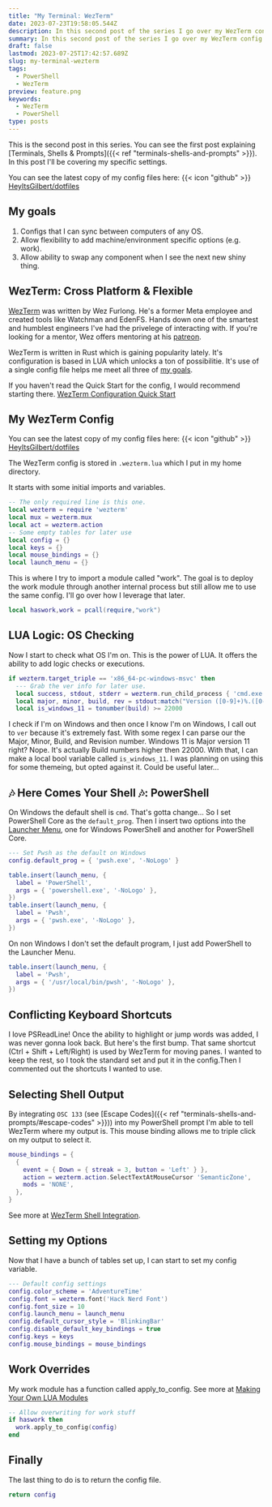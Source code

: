 ```yaml
---
title: "My Terminal: WezTerm"
date: 2023-07-23T19:58:05.544Z
description: In this second post of the series I go over my WezTerm config. I also show how I load PowerShell on all OS's.
summary: In this second post of the series I go over my WezTerm config an explain each of my settings and some lessons learned.
draft: false
lastmod: 2023-07-25T17:42:57.689Z
slug: my-terminal-wezterm
tags:
  - PowerShell
  - WezTerm
preview: feature.png
keywords:
  - WezTerm
  - PowerShell
type: posts
---
```


This is the second post in this series. You can see the first post explaining
[Terminals, Shells & Prompts]({{< ref "terminals-shells-and-prompts" >}}). In
this post I'll be covering my specific settings.

You can see the latest copy of my config files here: {{< icon "github" >}}
[HeyItsGilbert/dotfiles](https://github.com/HeyItsGilbert/dotfiles)

## My goals

1. Configs that I can sync between computers of any OS.
2. Allow flexibility to add machine/environment specific options (e.g. work).
3. Allow ability to swap any component when I see the next new shiny thing.

## WezTerm: Cross Platform & Flexible

[WezTerm](https://wezfurlong.org/wezterm/) was written by Wez Furlong. He's a
former Meta employee and created tools like Watchman and EdenFS. Hands down one
of the smartest and humblest engineers I've had the privelege of interacting
with. If you're looking for a mentor, Wez offers mentoring at his
[patreon](https://www.patreon.com/WezFurlong).

WezTerm is written in Rust which is gaining popularity lately. It's configuration
is based in LUA which unlocks a ton of possibilitie. It's use of a single config
file helps me meet all three of [my goals](#my-goals).

If you haven't read the Quick Start for the config, I would recommend starting
there. [WezTerm Configuration Quick Start](https://wezfurlong.org/wezterm/config/files.html#quick-start)

## My WezTerm Config

You can see the latest copy of my config files here: {{< icon "github" >}}
[HeyItsGilbert/dotfiles](https://github.com/HeyItsGilbert/dotfiles)

The WezTerm config is stored in `.wezterm.lua` which I put in my home directory.

It starts with some initial imports and variables.

```lua
-- The only required line is this one.
local wezterm = require 'wezterm'
local mux = wezterm.mux
local act = wezterm.action
-- Some empty tables for later use
local config = {}
local keys = {}
local mouse_bindings = {}
local launch_menu = {}
```

This is where I try to import a module called "work". The goal is to deploy the
work module through another internal process but still allow me to use the same
config. I'll go over how I leverage that later.

```lua
local haswork,work = pcall(require,"work")
```

## LUA Logic: OS Checking

Now I start to check what OS I'm on. This is the power of LUA. It offers the
ability to add logic checks or executions.

```lua
if wezterm.target_triple == 'x86_64-pc-windows-msvc' then
  --- Grab the ver info for later use.
  local success, stdout, stderr = wezterm.run_child_process { 'cmd.exe', 'ver' }
  local major, minor, build, rev = stdout:match("Version ([0-9]+)%.([0-9]+)%.([0-9]+)%.([0-9]+)")
  local is_windows_11 = tonumber(build) >= 22000
```

I check if I'm on Windows and then once I know I'm on Windows, I call out to
`ver` because it's extremely fast. With some regex I can parse our the Major,
Minor, Build, and Revision number. Windows 11 is Major version 11 right? Nope.
It's actually Build numbers higher then 22000. With that, I can make a local
bool variable called `is_windows_11`. I was planning on using this for some
themeing, but opted against it. Could be useful later...

## 🎶 Here Comes Your Shell 🎶: PowerShell

On Windows the default shell is `cmd`. That's gotta change... So I set
PowerShell Core as the `default_prog`. Then I insert two options into the
[Launcher Menu](https://wezfurlong.org/wezterm/config/launch.html#the-launcher-menu),
one for Windows PowerShell and another for PowerShell Core.

```lua
--- Set Pwsh as the default on Windows
config.default_prog = { 'pwsh.exe', '-NoLogo' }

table.insert(launch_menu, {
  label = 'PowerShell',
  args = { 'powershell.exe', '-NoLogo' },
})
table.insert(launch_menu, {
  label = 'Pwsh',
  args = { 'pwsh.exe', '-NoLogo' },
})
```

On non Windows I don't set the default program, I just add PowerShell to the
Launcher Menu.

```lua
table.insert(launch_menu, {
  label = 'Pwsh',
  args = { '/usr/local/bin/pwsh', '-NoLogo' },
})
```

## Conflicting Keyboard Shortcuts

I love PSReadLine! Once the ability to highlight or jump words was added, I was
never gonna look back. But here's the first bump. That same shortcut (Ctrl +
Shift + Left/Right) is used by WezTerm for moving panes. I wanted to keep the
rest, so I took the standard set and put it in the config.Then I commented out
the shortcuts I wanted to use.

## Selecting Shell Output

By integrating `OSC 133` (see [Escape Codes]({{< ref "terminals-shells-and-prompts/#escape-codes" >}})) into my PowerShell prompt I'm able to tell WezTerm where
my output is. This mouse binding allows me to triple click on my output to
select it.

```lua
mouse_bindings = {
  {
    event = { Down = { streak = 3, button = 'Left' } },
    action = wezterm.action.SelectTextAtMouseCursor 'SemanticZone',
    mods = 'NONE',
  },
}
```

See more at
[WezTerm Shell Integration](https://wezfurlong.org/wezterm/shell-integration.html).

## Setting my Options

Now that I have a bunch of tables set up, I can start to set my config variable.

```lua
--- Default config settings
config.color_scheme = 'AdventureTime'
config.font = wezterm.font('Hack Nerd Font')
config.font_size = 10
config.launch_menu = launch_menu
config.default_cursor_style = 'BlinkingBar'
config.disable_default_key_bindings = true
config.keys = keys
config.mouse_bindings = mouse_bindings
```

## Work Overrides

My work module has a function called apply_to_config.
See more at [Making Your Own LUA Modules](https://wezfurlong.org/wezterm/config/files.html#making-your-own-lua-modules)

```lua
-- Allow overwriting for work stuff
if haswork then
  work.apply_to_config(config)
end
```

## Finally

The last thing to do is to return the config file.
```lua
return config
```